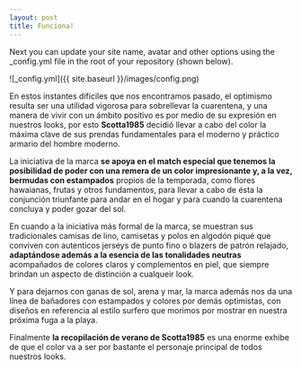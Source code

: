 ```yaml
---
layout: post
title: Funciona!
---
```


Next you can update your site name, avatar and other options using the _config.yml file in the root of your repository (shown below).

![_config.yml]({{ site.baseurl }}/images/config.png)

<p>En estos instantes difíciles que nos encontramos pasado, el optimismo resulta ser una utilidad vigorosa para sobrellevar la cuarentena, y una manera de vivir con un ámbito positivo es por medio de su expresión en nuestros looks, por esto <strong>Scotta1985</strong> decidió llevar a cabo del color la máxima clave de sus prendas fundamentales para el moderno y práctico armario del hombre moderno.</p> <p>La iniciativa de la marca <strong>se apoya en el match especial que tenemos la posibilidad de poder con una remera de un color impresionante y, a la vez, bermudas con estampados</strong> propios de la temporada, como flores hawaianas, frutas y otros fundamentos, para llevar a cabo de ésta la conjunción triunfante para andar en el hogar y para cuando la cuarentena concluya y poder gozar del sol.</p> <p>En cuando a la iniciativa más formal de la marca, se muestran sus tradicionales camisas de lino, camisetas y polos en algodón piqué que conviven con autenticos jerseys de punto fino o blazers de patrón relajado, <strong>adaptándose además a la esencia de las tonalidades neutras</strong> acompañados de colores claros y complementos en piel, que siempre brindan un aspecto de distinción a cualqueir look.</p> <p>Y para dejarnos con ganas de sol, arena y mar, la marca además nos da una línea de bañadores con estampados y colores por demás optimistas, con diseños en referencia al estilo surfero que morimos por mostrar en nuestra próxima fuga a la playa.</p> <p>Finalmente <strong>la recopilación de verano de Scotta1985</strong> es una enorme exhibe de que el color va a ser por bastante el personaje principal de todos nuestros looks.</p>   

